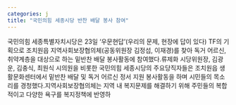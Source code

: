 ```yaml
---
categories: j
title: "국민의힘 세종시당 반찬 배달 봉사 참여"
---
```

국민의힘 세종특별자치시당은 23일 ‘우문현답’(우리의 문제, 현장에 답이 있다) TF의 기획으로 조치원읍 지역사회보장협의체(공동위원장 김정섭, 이재경)를 찾아 독거 어르신, 취약계층을 대상으로 하는 밑반찬 배달 봉사활동에 참여했다.류제화 시당위원장, 김광운, 김충식, 최원식 시의원을 비롯한 국민의힘 세종시당의 주요당직자들은 조치원읍 생활문화센터에서 밑반찬 배달 및 독거 어르신 정서 지원 봉사활동을 하며 시민들의 목소리를 경청했다.지역사회보장협의체는 지역 내 복지문제를 해결하기 위해 주민들의 복합적이고 다양한 욕구를 복지정책에 반영하
